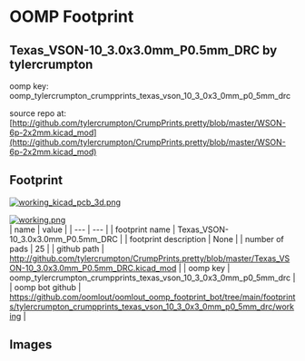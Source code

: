 # OOMP Footprint  
## Texas_VSON-10_3.0x3.0mm_P0.5mm_DRC  by tylercrumpton  
  
oomp key: oomp_tylercrumpton_crumpprints_texas_vson_10_3_0x3_0mm_p0_5mm_drc  
  
source repo at: [http://github.com/tylercrumpton/CrumpPrints.pretty/blob/master/WSON-6p-2x2mm.kicad_mod](http://github.com/tylercrumpton/CrumpPrints.pretty/blob/master/WSON-6p-2x2mm.kicad_mod)  
## Footprint  
  
[![working_kicad_pcb_3d.png](working_kicad_pcb_3d_600.png)](working_kicad_pcb_3d.png)  
  
[![working.png](working_600.png)](working.png)  
| name | value | 
| --- | --- | 
| footprint name | Texas_VSON-10_3.0x3.0mm_P0.5mm_DRC | 
| footprint description | None | 
| number of pads | 25 | 
| github path | http://github.com/tylercrumpton/CrumpPrints.pretty/blob/master/Texas_VSON-10_3.0x3.0mm_P0.5mm_DRC.kicad_mod | 
| oomp key | oomp_tylercrumpton_crumpprints_texas_vson_10_3_0x3_0mm_p0_5mm_drc | 
| oomp bot github | https://github.com/oomlout/oomlout_oomp_footprint_bot/tree/main/footprints/tylercrumpton_crumpprints_texas_vson_10_3_0x3_0mm_p0_5mm_drc/working | 
## Images  

